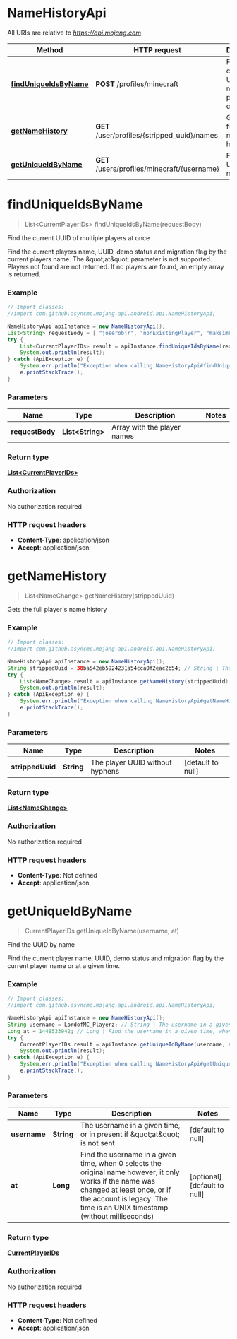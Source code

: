 # NameHistoryApi

All URIs are relative to *https://api.mojang.com*

Method | HTTP request | Description
------------- | ------------- | -------------
[**findUniqueIdsByName**](NameHistoryApi.md#findUniqueIdsByName) | **POST** /profiles/minecraft | Find the current UUID of multiple players at once
[**getNameHistory**](NameHistoryApi.md#getNameHistory) | **GET** /user/profiles/{stripped_uuid}/names | Gets the full player&#39;s name history
[**getUniqueIdByName**](NameHistoryApi.md#getUniqueIdByName) | **GET** /users/profiles/minecraft/{username} | Find the UUID by name


<a name="findUniqueIdsByName"></a>
# **findUniqueIdsByName**
> List&lt;CurrentPlayerIDs&gt; findUniqueIdsByName(requestBody)

Find the current UUID of multiple players at once

Find the current players name, UUID, demo status and migration flag by the current players name. The \&quot;at\&quot; parameter is not supported. Players not found are not returned. If no players are found, an empty array is returned.

### Example
```java
// Import classes:
//import com.github.asyncmc.mojang.api.android.api.NameHistoryApi;

NameHistoryApi apiInstance = new NameHistoryApi();
List<String> requestBody = [ "joserobjr", "nonExistingPlayer", "maksimkurb" ]; // List<String> | Array with the player names
try {
    List<CurrentPlayerIDs> result = apiInstance.findUniqueIdsByName(requestBody);
    System.out.println(result);
} catch (ApiException e) {
    System.err.println("Exception when calling NameHistoryApi#findUniqueIdsByName");
    e.printStackTrace();
}
```

### Parameters

Name | Type | Description  | Notes
------------- | ------------- | ------------- | -------------
 **requestBody** | [**List&lt;String&gt;**](List.md)| Array with the player names |

### Return type

[**List&lt;CurrentPlayerIDs&gt;**](CurrentPlayerIDs.md)

### Authorization

No authorization required

### HTTP request headers

 - **Content-Type**: application/json
 - **Accept**: application/json

<a name="getNameHistory"></a>
# **getNameHistory**
> List&lt;NameChange&gt; getNameHistory(strippedUuid)

Gets the full player&#39;s name history

### Example
```java
// Import classes:
//import com.github.asyncmc.mojang.api.android.api.NameHistoryApi;

NameHistoryApi apiInstance = new NameHistoryApi();
String strippedUuid = 38ba542eb5924231a54cca0f2eac2b54; // String | The player UUID without hyphens
try {
    List<NameChange> result = apiInstance.getNameHistory(strippedUuid);
    System.out.println(result);
} catch (ApiException e) {
    System.err.println("Exception when calling NameHistoryApi#getNameHistory");
    e.printStackTrace();
}
```

### Parameters

Name | Type | Description  | Notes
------------- | ------------- | ------------- | -------------
 **strippedUuid** | **String**| The player UUID without hyphens | [default to null]

### Return type

[**List&lt;NameChange&gt;**](NameChange.md)

### Authorization

No authorization required

### HTTP request headers

 - **Content-Type**: Not defined
 - **Accept**: application/json

<a name="getUniqueIdByName"></a>
# **getUniqueIdByName**
> CurrentPlayerIDs getUniqueIdByName(username, at)

Find the UUID by name

Find the current player name, UUID, demo status and migration flag by the current player name or at a given time.

### Example
```java
// Import classes:
//import com.github.asyncmc.mojang.api.android.api.NameHistoryApi;

NameHistoryApi apiInstance = new NameHistoryApi();
String username = LordofMC_Playerz; // String | The username in a given time, or in present if \"at\" is not sent
Long at = 1448533942; // Long | Find the username in a given time, when 0 selects the original name however, it only works if the name was changed at least once, or if the account is legacy. The time is an UNIX timestamp (without milliseconds)
try {
    CurrentPlayerIDs result = apiInstance.getUniqueIdByName(username, at);
    System.out.println(result);
} catch (ApiException e) {
    System.err.println("Exception when calling NameHistoryApi#getUniqueIdByName");
    e.printStackTrace();
}
```

### Parameters

Name | Type | Description  | Notes
------------- | ------------- | ------------- | -------------
 **username** | **String**| The username in a given time, or in present if \&quot;at\&quot; is not sent | [default to null]
 **at** | **Long**| Find the username in a given time, when 0 selects the original name however, it only works if the name was changed at least once, or if the account is legacy. The time is an UNIX timestamp (without milliseconds) | [optional] [default to null]

### Return type

[**CurrentPlayerIDs**](CurrentPlayerIDs.md)

### Authorization

No authorization required

### HTTP request headers

 - **Content-Type**: Not defined
 - **Accept**: application/json

